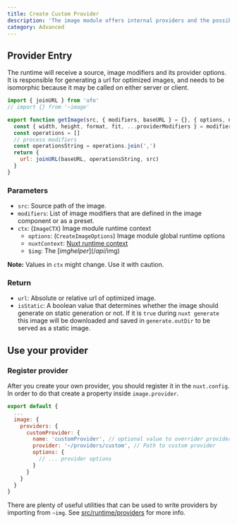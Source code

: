 ```yaml
---
title: Create Custom Provider
description: 'The image module offers internal providers and the possibility to write custom integration.'
category: Advanced
---
```


## Provider Entry

The runtime will receive a source, image modifiers and its provider options. It is responsible for generating a url for optimized images, and needs to be isomorphic because it may be called on either server or client.

```js
import { joinURL } from 'ufo'
// import {} from '~image'

export function getImage(src, { modifiers, baseURL } = {}, { options, nuxtContext, $img }) {
  const { width, height, format, fit, ...providerModifiers } = modifiers
  const operations = []
  // process modifiers
  const operationsString = operations.join(',')
  return {
    url: joinURL(baseURL, operationsString, src)
  }
}
```

### Parameters

- `src`: Source path of the image.
- `modifiers`: List of image modifiers that are defined in the image component or as a preset.
- `ctx`: (`ImageCTX`) Image module runtime context
  - `options`: (`CreateImageOptions`) Image module global runtime options
  - `nuxtContext`: [Nuxt runtime context](https://nuxtjs.org/docs/2.x/internals-glossary/context/)
  - `$img`: The [$img helper](/api/$img)

**Note:** Values in `ctx` might change. Use it with caution.

### Return

- `url`: Absolute or relative url of optimized image.
- `isStatic`: A boolean value that determines whether the image should generate on static generation or not. If it is `true` during `nuxt generate` this image will be downloaded and saved in `generate.outDir` to be served as a static image.

## Use your provider

### Register provider

After you create your own provider, you should register it in the `nuxt.config`. In order to do that create a property inside `image.provider`.

```js
export default {
  ...
  image: {
    providers: {
      customProvider: {
        name: 'customProvider', // optional value to overrider provider name
        provider: '~/providers/custom', // Path to custom provider
        options: {
          // ... provider options
        }
      }
    }
  }
}
```

There are plenty of useful utilities that can be used to write providers by importing from `~img`. See [src/runtime/providers](https://github.com/nuxt/image/tree/dev/src/runtime/providers) for more info.
